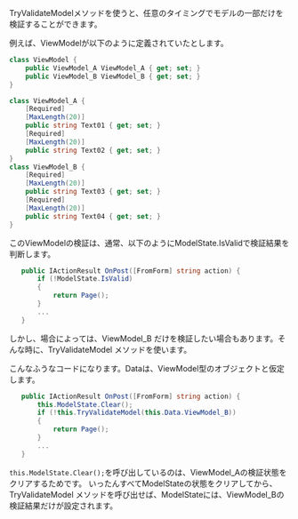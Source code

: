 TryValidateModelメソッドを使うと、任意のタイミングでモデルの一部だけを検証することができます。

例えば、ViewModelが以下のように定義されていたとします。

```cs
class ViewModel {
    public ViewModel_A ViewModel_A { get; set; }
    public ViewModel_B ViewModel_B { get; set; }
}

class ViewModel_A {
    [Required]
    [MaxLength(20)]
    public string Text01 { get; set; }
    [Required]
    [MaxLength(20)]
    public string Text02 { get; set; }
}
class ViewModel_B {
    [Required]
    [MaxLength(20)]
    public string Text03 { get; set; }
    [Required]
    [MaxLength(20)]
    public string Text04 { get; set; }
}
```

このViewModelの検証は、通常、以下のようにModelState.IsValidで検証結果を判断します。

```cs
   public IActionResult OnPost([FromForm] string action) {
       if (!ModelState.IsValid) 
       {
           return Page();
       }
       ...
   }
```

しかし、場合によっては、ViewModel_B だけを検証したい場合もあります。そんな時に、TryValidateModel メソッドを使います。

こんなふうなコードになります。Dataは、ViewModel型のオブジェクトと仮定します。

```cs
   public IActionResult OnPost([FromForm] string action) {
       this.ModelState.Clear();
       if (!this.TryValidateModel(this.Data.ViewModel_B))
       {
           return Page();
       }
       ...
   }
```

`this.ModelState.Clear();`を呼び出しているのは、ViewModel_Aの検証状態をクリアするためです。
いったんすべてModelStateの状態をクリアしてから、TryValidateModel メソッドを呼び出せば、ModelStateには、ViewModel_Bの検証結果だけが設定されます。



```

